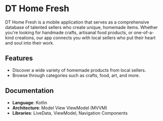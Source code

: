 # DT Home Fresh

DT Home Fresh is a mobile application that serves as a comprehensive database of talented sellers who create unique, homemade items. Whether you're looking for handmade crafts, artisanal food products, or one-of-a-kind creations, our app connects you with local sellers who put their heart and soul into their work.

## Features

- Discover a wide variety of homemade products from local sellers.
- Browse through categories such as crafts, food, art, and more.

## Documentation

- **Language**: Kotlin
- **Architecture**: Model View ViewModel (MVVM)
- **Libraries**: LiveData, ViewModel, Navigation Components


